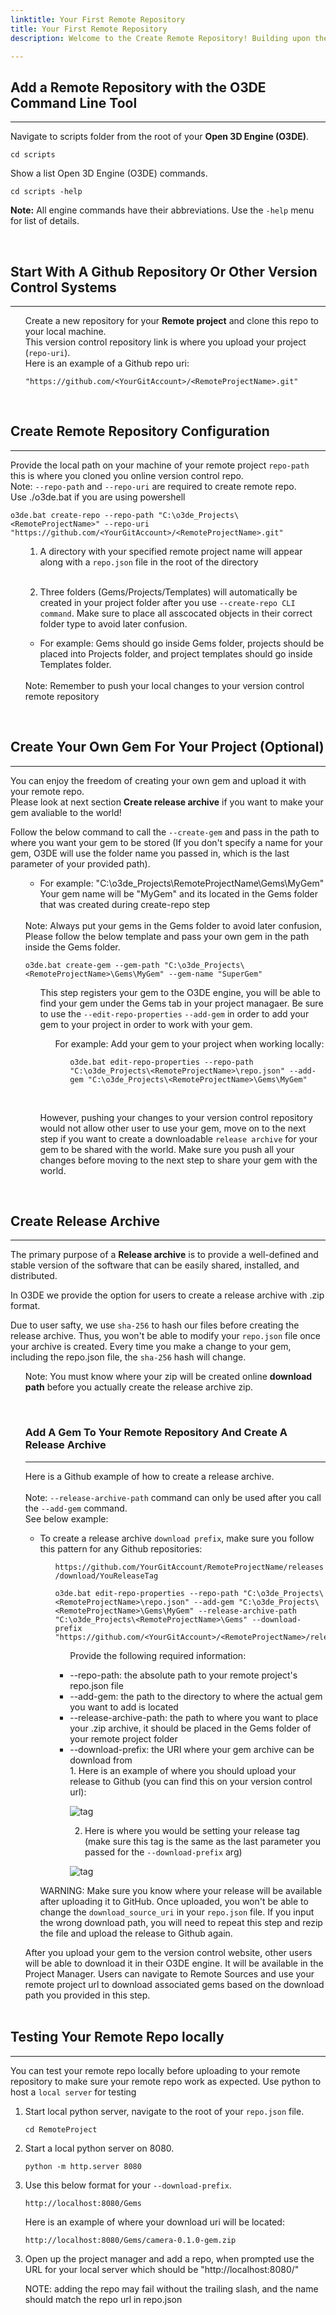 ```yaml
---
linktitle: Your First Remote Repository
title: Your First Remote Repository
description: Welcome to the Create Remote Repository! Building upon the foundation of Open 3D Engine (O3DE), we have created a new remote repo template, a comprehensive solution for managing and distributing projects effortlessly. You can seamlessly create, package, and share your projects remotely with Github or other version control platforms, promoting collaboration and accelerating project development.

---
```

## Add a Remote Repository with the O3DE Command Line Tool
---
Navigate to scripts folder from the root of your **Open 3D Engine (O3DE)**.<br>

```
cd scripts
```
Show a list Open 3D Engine (O3DE) commands.
```
cd scripts -help
```
<strong>Note:</strong> All engine commands have their abbreviations. Use the `-help` menu for list of details.

<br>

## Start With A Github Repository Or Other Version Control Systems
---
<ul>

Create a new repository for your **Remote project** and clone this repo to your local 
machine.
<br>
This version control repository link is where you upload your project (`repo-uri`).<br>
Here is an example of a Github repo uri:

```
"https://github.com/<YourGitAccount>/<RemoteProjectName>.git"
```
</ul>
<br>

## Create Remote Repository Configuration
---
Provide the local path on your machine of your remote project `repo-path` this is where you cloned you online version control repo.<br>
Note: `--repo-path` and `--repo-uri` are required to create remote repo. 
<br>
Use ./o3de.bat if you are using powershell <br>
```
o3de.bat create-repo --repo-path "C:\o3de_Projects\<RemoteProjectName>" --repo-uri "https://github.com/<YourGitAccount>/<RemoteProjectName>.git"
```
<ul>

1. A directory with your specified remote project name will appear along with a `repo.json` file in the root of the directory
<br>

2. Three folders (Gems/Projects/Templates) will automatically be created in your project folder after you use `--create-repo CLI command`. Make sure to place all asscocated objects in their correct folder type to avoid later confusion.<br> 

<ul><li>For example: Gems should go inside Gems folder, projects should be placed into Projects folder, and project templates should go inside Templates folder.</ul><br>
Note: Remember to push your local changes to your version control remote repository
</ul>


<br>

## Create Your Own Gem For Your Project (Optional)
---
You can enjoy the freedom of creating your own gem and upload it with your remote repo.<br>
Please look at next section **Create release archive** if you want to make your gem avaliable to the world! <br>

Follow the below command to call the `--create-gem` and pass in the path to where you want your gem to be stored (If you don't specify a name for your gem, O3DE will use the folder name you passed in, which is the last parameter of your provided path).
<ul><ul><li>For example: "C:\o3de_Projects\RemoteProjectName\Gems\MyGem" Your gem name will be "MyGem" and its located in the Gems folder that was created during create-repo step</ul>
<br>
Note: Always put your gems in the Gems folder to avoid later confusion, Please follow the below template and pass your own gem in the path inside the Gems folder.

```
o3de.bat create-gem --gem-path "C:\o3de_Projects\<RemoteProjectName>\Gems\MyGem" --gem-name "SuperGem"
```
<ul>

This step registers your gem to the O3DE engine, you will be able to find your gem under the Gems tab in your project managaer. Be sure to use the `--edit-repo-properties` `--add-gem` in order to add your gem to your project in order to work with your gem.<br>
<ul> 
For example: Add your gem to your project when working locally:
<ul>

```
o3de.bat edit-repo-properties --repo-path "C:\o3de_Projects\<RemoteProjectName>\repo.json" --add-gem "C:\o3de_Projects\<RemoteProjectName>\Gems\MyGem"
```

</ul>
</ul>
<br>

However, pushing your changes to your version control repository would not allow other user to use your gem, move on to the next step if you want to create a downloadable `release archive` for your gem to be shared with the world. Make sure  you push all your changes before moving to the next step to share your gem with the world.
</ul>
</ul>

<br>

## Create Release Archive
---
The primary purpose of a **Release archive** is to provide a well-defined and stable version of the software that can be easily shared, installed, and distributed.<br> 

In O3DE we provide the option for users to create a release archive with .zip format.<br>

Due to user safty, we use `sha-256` to hash our files before creating the release archive. Thus, you won't be able to modify your `repo.json` file once your archive is created. Every time you make a change to your gem, including the repo.json file, the `sha-256` hash will change.<br>

<ul>

Note: You must know where your zip will be created online **download path** before you actually create the release archive zip.</ul>
<br>
<ul>

### Add A Gem To Your Remote Repository And Create A Release Archive
---
Here is a Github example of how to create a release archive. <br><br>
Note: `--release-archive-path` command can only be used after you call the `--add-gem` command.<br> See below example:

<ul>

<li>

To create a release archive `download prefix`, make sure you follow this pattern for any Github repositories:<br>
<ul>

 `https://github.com/YourGitAccount/RemoteProjectName/releases/download/YouReleaseTag`<br>

```
o3de.bat edit-repo-properties --repo-path "C:\o3de_Projects\<RemoteProjectName>\repo.json" --add-gem "C:\o3de_Projects\<RemoteProjectName>\Gems\MyGem" --release-archive-path "C:\o3de_Projects\<RemoteProjectName>\Gems" --download-prefix "https://github.com/<YourGitAccount>/<RemoteProjectName>/releases/download/<YouReleaseTag>"
```
<ul>

 Provide the following required information:
 <li> --repo-path: the absolute path to your remote project's repo.json file
 <li> --add-gem: the path to the directory to where the actual gem you want to add is located
 <li> --release-archive-path: the path to where you want to place your .zip archive, it should be placed in the Gems folder of your remote project folder
 <li> --download-prefix: the URI where your gem archive can be download from

<br>
1. Here is an example of where you should upload your release to Github (you can find this on your version control url):


![tag](Media/add_release.png)

2. Here is where you would be setting your release tag (make sure this tag is the same as the last parameter you passed for the `--download-prefix` arg)

![tag](Media/release_tag.png)

 </ul>
</ul>

WARNING: Make sure you know where your release will be available after uploading it to GitHub. Once uploaded, you won't be able to change the `download_source_uri` in your `repo.json` file. If you input the wrong download path, you will need to repeat this step and rezip the file and upload the release to Github again.
</ul>
After you upload your gem to the version control website, other users will be able to download it in their O3DE engine. It will be available in the Project Manager. Users can navigate to Remote Sources and use your remote project url to download associated gems based on the download path you provided in this step.<br><br>
</ul>

## Testing Your Remote Repo locally
---
You can test your remote repo locally before uploading to your remote repository to make sure your remote repo work as expected.
Use python to host a `local server` for testing

1. Start local python server, navigate to the root of your `repo.json` file.

<ul>

```
cd RemoteProject
``` 
</ul>

2. Start a local python server on 8080.

<ul>

```
python -m http.server 8080
```
</ul>

3. Use this below format for your `--download-prefix`.

<ul>

```
http://localhost:8080/Gems
```

Here is an example of where your download uri will be located:
```
http://localhost:8080/Gems/camera-0.1.0-gem.zip
```
</ul>

3. Open up the project manager and add a repo, when prompted use the URL for your local server which should be "http://localhost:8080/"

<ul>
    NOTE: adding the repo may fail without the trailing slash, and the name should match the repo url in repo.json
</ul>
